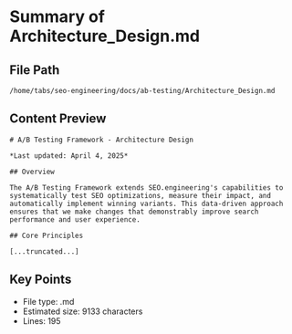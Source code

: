 # Summary of Architecture_Design.md
  
## File Path
`/home/tabs/seo-engineering/docs/ab-testing/Architecture_Design.md`

## Content Preview
```
# A/B Testing Framework - Architecture Design

*Last updated: April 4, 2025*

## Overview

The A/B Testing Framework extends SEO.engineering's capabilities to systematically test SEO optimizations, measure their impact, and automatically implement winning variants. This data-driven approach ensures that we make changes that demonstrably improve search performance and user experience.

## Core Principles

[...truncated...]
```

## Key Points
- File type: .md
- Estimated size: 9133 characters
- Lines: 195
